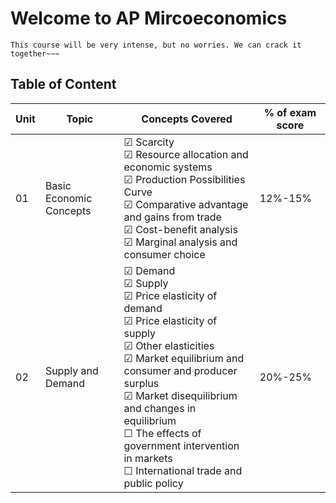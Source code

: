 # Welcome to AP Mircoeconomics

```{note}
This course will be very intense, but no worries. We can crack it together~~~
```

## Table of Content

|Unit|Topic|Concepts Covered|% of exam score|
|---|---|---|---|
|01|Basic Economic Concepts|&#x2611; Scarcity<br>&#x2611; Resource allocation and economic systems<br>&#x2611; Production Possibilities Curve<br>&#x2611; Comparative advantage and gains from trade<br>&#x2611; Cost-benefit analysis<br>&#x2611; Marginal analysis and consumer choice|12%-15%|
|02|Supply and Demand|&#x2611; Demand<br>&#x2611; Supply<br>&#x2611; Price elasticity of demand<br>&#x2611; Price elasticity of supply<br>&#x2611; Other elasticities<br>&#x2611; Market equilibrium and consumer and producer surplus<br>&#x2611; Market disequilibrium and changes in equilibrium<br>&#x2610; The effects of government intervention in markets<br>&#x2610; International trade and public policy|20%-25%|